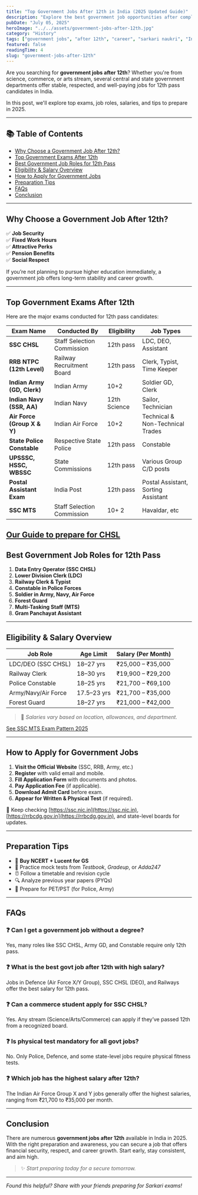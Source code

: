 ```yaml
---
title: "Top Government Jobs After 12th in India (2025 Updated Guide)"
description: "Explore the best government job opportunities after completing 12th in India. Learn about eligibility, exams, salary, and how to apply."
pubDate: "July 05, 2025"
heroImage: "../../assets/government-jobs-after-12th.jpg"
category: "History"
tags: ["government jobs", "after 12th", "career", "sarkari naukri", "India"]
featured: false
readingTime: 4
slug: "government-jobs-after-12th"
---
```



Are you searching for **government jobs after 12th**? Whether you're from science, commerce, or arts stream, several central and state government departments offer stable, respected, and well-paying jobs for 12th pass candidates in India.

In this post, we'll explore top exams, job roles, salaries, and tips to prepare in 2025.

---

## 📚 Table of Contents

- [Why Choose a Government Job After 12th?](#why-choose-a-government-job-after-12th)
- [Top Government Exams After 12th](#top-government-exams-after-12th)
- [Best Government Job Roles for 12th Pass](#best-government-job-roles-for-12th-pass)
- [Eligibility & Salary Overview](#eligibility--salary-overview)
- [How to Apply for Government Jobs](#how-to-apply-for-government-jobs)
- [Preparation Tips](#preparation-tips)
- [FAQs](#faqs)
- [Conclusion](#conclusion)

---

## Why Choose a Government Job After 12th?

✅ **Job Security**  
✅ **Fixed Work Hours**  
✅ **Attractive Perks**  
✅ **Pension Benefits**  
✅ **Social Respect**

If you’re not planning to pursue higher education immediately, a government job offers long-term stability and career growth.

---

## Top Government Exams After 12th

Here are the major exams conducted for 12th pass candidates:

| Exam Name | Conducted By | Eligibility | Job Types |
|-----------|--------------|-------------|-----------|
| **SSC CHSL** | Staff Selection Commission | 12th pass | LDC, DEO, Assistant |
| **RRB NTPC (12th Level)** | Railway Recruitment Board | 12th pass | Clerk, Typist, Time Keeper |
| **Indian Army (GD, Clerk)** | Indian Army | 10+2 | Soldier GD, Clerk |
| **Indian Navy (SSR, AA)** | Indian Navy | 12th Science | Sailor, Technician |
| **Air Force (Group X & Y)** | Indian Air Force | 10+2 | Technical & Non-Technical Trades |
| **State Police Constable** | Respective State Police | 12th pass | Constable |
| **UPSSSC, HSSC, WBSSC** | State Commissions | 12th pass | Various Group C/D posts |
| **Postal Assistant Exam** | India Post | 12th pass | Postal Assistant, Sorting Assistant |
| **SSC MTS** | Staff Selection Commission | 10+ 2 | Havaldar, etc |

[Our Guide to prepare for CHSL](https://eduware.vercel.app/blog/ssc-chsl-2025-preparation-strategy/)
---

## Best Government Job Roles for 12th Pass

1. **Data Entry Operator (SSC CHSL)**
2. **Lower Division Clerk (LDC)**
3. **Railway Clerk & Typist**
4. **Constable in Police Forces**
5. **Soldier in Army, Navy, Air Force**
6. **Forest Guard**
7. **Multi-Tasking Staff (MTS)**
8. **Gram Panchayat Assistant**

---

## Eligibility & Salary Overview

| Job Role | Age Limit | Salary (Per Month) |
|----------|-----------|---------------------|
| LDC/DEO (SSC CHSL) | 18–27 yrs | ₹25,000 – ₹35,000 |
| Railway Clerk | 18–30 yrs | ₹19,900 – ₹29,200 |
| Police Constable | 18–25 yrs | ₹21,700 – ₹69,100 |
| Army/Navy/Air Force | 17.5–23 yrs | ₹21,700 – ₹35,000 |
| Forest Guard | 18–27 yrs | ₹21,000 – ₹42,000 |

> 📌 *Salaries vary based on location, allowances, and department.*

[See SSC MTS Exam Pattern 2025](https://eduware.vercel.app/blog/ssc-mts-2025-new-exam-pattern/)

---

## How to Apply for Government Jobs

1. **Visit the Official Website** (SSC, RRB, Army, etc.)
2. **Register** with valid email and mobile.
3. **Fill Application Form** with documents and photos.
4. **Pay Application Fee** (if applicable).
5. **Download Admit Card** before exam.
6. **Appear for Written & Physical Test** (if required).

📍 Keep checking [https://ssc.nic.in](https://ssc.nic.in), [https://rrbcdg.gov.in](https://rrbcdg.gov.in), and state-level boards for updates.

---

## Preparation Tips

- 📘 **Buy NCERT + Lucent for GS**
- 📝 Practice mock tests from *Testbook*, *Gradeup*, or *Adda247*
- ⏰ Follow a timetable and revision cycle
- 🔍 Analyze previous year papers (PYQs)
- 💪 Prepare for PET/PST (for Police, Army)

---

## FAQs

### ❓ Can I get a government job without a degree?
Yes, many roles like SSC CHSL, Army GD, and Constable require only 12th pass.

### ❓ What is the best govt job after 12th with high salary?
Jobs in Defence (Air Force X/Y Group), SSC CHSL (DEO), and Railways offer the best salary for 12th pass.

### ❓ Can a commerce student apply for SSC CHSL?
Yes. Any stream (Science/Arts/Commerce) can apply if they’ve passed 12th from a recognized board.

### ❓ Is physical test mandatory for all govt jobs?
No. Only Police, Defence, and some state-level jobs require physical fitness tests.

### ❓ Which job has the highest salary after 12th?
The Indian Air Force Group X and Y jobs generally offer the highest salaries, ranging from ₹21,700 to ₹35,000 per month.

---

## Conclusion

There are numerous **government jobs after 12th** available in India in 2025. With the right preparation and awareness, you can secure a job that offers financial security, respect, and career growth. Start early, stay consistent, and aim high.

> ✨ *Start preparing today for a secure tomorrow.*

---

*Found this helpful? Share with your friends preparing for Sarkari exams!*